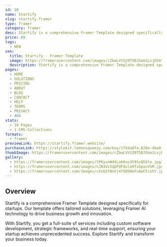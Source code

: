 ```yaml
---
id: 10
name: Startify
slug: startify-framer
type: framer
category: framer
desc: Startify is a comprehensive Framer Template designed specifically for startups. Our template offers tailored solutions, leveraging Framer AI technology to drive business growth and innovation.
price: 69
tags:
  - NEW
seo:
  title: Startify - Framer Template
  image: https://framerusercontent.com/images/cZbwLVVS20T5BJXom1LsjbSmY6c.jpg?scale-down-to=2048
  description: Startify is a comprehensive Framer Template designed specifically for startups. Our template offers tailored solutions, leveraging Framer AI technology to drive business growth and innovation.
pages:
  - HOME
  - SOLUTIONS
  - PRICING
  - ABOUT
  - BLOG
  - CONTACT
  - HELP
  - TERMS
  - PRIVACY
  - 404
stats:
  - 10 Pages
  - 1 CMS-Collections
formats:
  - framer
previewLink: https://startify.framer.website/
purchaseLink: https://stylokit.lemonsqueezy.com/buy/1f84a8fa-628e-4be8-a575-7dfd54473db5
thumbImage: https://framerusercontent.com/images/cZbwLVVS20T5BJXom1LsjbSmY6c.jpg?scale-down-to=2048
gallery:
  - https://framerusercontent.com/images/tPKyvnWd4Lah6xo3Y9toQSblo.jpg?scale-down-to=1024
  - https://framerusercontent.com/images/nJN3Vz3qDFQF8ulo9TvGpouVSM.jpg?scale-down-to=1024
  - https://framerusercontent.com/images/cXs62tNnVj4f8Q9AkFoAwCFizhY.jpg?scale-down-to=1024
---
```


## Overview

Startify is a comprehensive Framer Template designed specifically for startups. Our template offers tailored solutions, leveraging Framer AI technology to drive business growth and innovation.

With Startify, you get a full-suite of services including custom software development, strategic frameworks, and real-time support, ensuring your startup achieves unprecedented success. Explore Startify and transform your business today.
